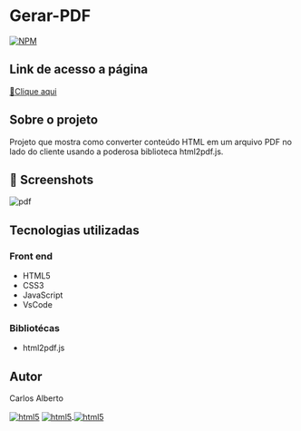 # Gerar-PDF

[![NPM](https://img.shields.io/npm/l/react)](https://github.com/carllos-alberto/Gerar-PDF/blob/master/LICENCE) 

## Link de acesso a página
<p><a href="" target="_blank">🔗Clique aqui</a></p>

## Sobre o projeto
Projeto que mostra como converter conteúdo HTML em um arquivo PDF no lado do cliente usando a poderosa biblioteca html2pdf.js. 

## 📌 Screenshots
![pdf](https://user-images.githubusercontent.com/81397233/231634351-c89b8d03-d59a-4da2-a9b1-1dba44ac7ce1.png)

## Tecnologias utilizadas
### Front end
- HTML5  
- CSS3
- JavaScript
- VsCode

### Bibliotécas
- html2pdf.js

## Autor

Carlos Alberto
<div>
 <a href = "mailto:carllos.seg@gmail.com" target="_blank"><img align="center" alt="html5" src="https://img.shields.io/badge/Gmail-D14836?style=for-the-badge&logo=gmail&logoColor=white"/></a>
 <a href="https://www.linkedin.com/in/carlosalbertodesenvolvedorfrontend" target="_blank"><img align="center" alt="html5" src="https://img.shields.io/badge/LinkedIn-0077B5?style=for-the-badge&logo=linkedin&logoColor=white">
  <a href="https://github.com/carllos-alberto" target="_blank"><img align="center" alt="html5" src="https://img.shields.io/badge/GitHub-100000?style=for-the-badge&logo=github&logoColor=white">
